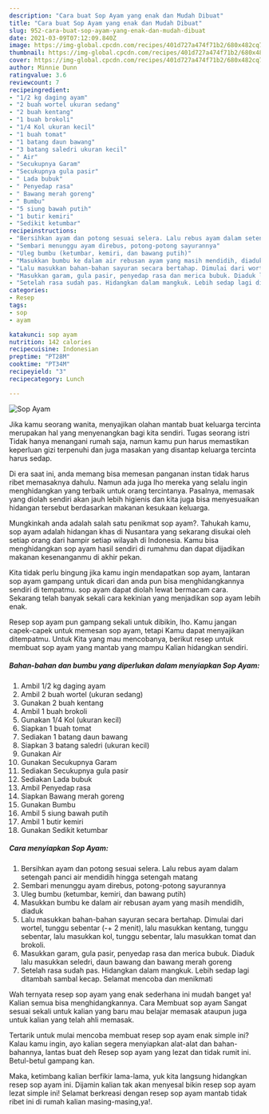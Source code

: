 ```yaml
---
description: "Cara buat Sop Ayam yang enak dan Mudah Dibuat"
title: "Cara buat Sop Ayam yang enak dan Mudah Dibuat"
slug: 952-cara-buat-sop-ayam-yang-enak-dan-mudah-dibuat
date: 2021-03-09T07:12:09.840Z
image: https://img-global.cpcdn.com/recipes/401d727a474f71b2/680x482cq70/sop-ayam-foto-resep-utama.jpg
thumbnail: https://img-global.cpcdn.com/recipes/401d727a474f71b2/680x482cq70/sop-ayam-foto-resep-utama.jpg
cover: https://img-global.cpcdn.com/recipes/401d727a474f71b2/680x482cq70/sop-ayam-foto-resep-utama.jpg
author: Minnie Dunn
ratingvalue: 3.6
reviewcount: 7
recipeingredient:
- "1/2 kg daging ayam"
- "2 buah wortel ukuran sedang"
- "2 buah kentang"
- "1 buah brokoli"
- "1/4 Kol ukuran kecil"
- "1 buah tomat"
- "1 batang daun bawang"
- "3 batang saledri ukuran kecil"
- " Air"
- "Secukupnya Garam"
- "Secukupnya gula pasir"
- " Lada bubuk"
- " Penyedap rasa"
- " Bawang merah goreng"
- " Bumbu"
- "5 siung bawah putih"
- "1 butir kemiri"
- "Sedikit ketumbar"
recipeinstructions:
- "Bersihkan ayam dan potong sesuai selera. Lalu rebus ayam dalam setengah panci air mendidih hingga setengah matang"
- "Sembari menunggu ayam direbus, potong-potong sayurannya"
- "Uleg bumbu (ketumbar, kemiri, dan bawang putih)"
- "Masukkan bumbu ke dalam air rebusan ayam yang masih mendidih, diaduk"
- "Lalu masukkan bahan-bahan sayuran secara bertahap. Dimulai dari wortel, tunggu sebentar (-+ 2 menit), lalu masukkan kentang, tunggu sebentar, lalu masukkan kol, tunggu sebentar, lalu masukkan tomat dan brokoli."
- "Masukkan garam, gula pasir, penyedap rasa dan merica bubuk. Diaduk lalu masukkan seledri, daun bawang dan bawang merah goreng"
- "Setelah rasa sudah pas. Hidangkan dalam mangkuk. Lebih sedap lagi ditambah sambal kecap. Selamat mencoba dan menikmati"
categories:
- Resep
tags:
- sop
- ayam

katakunci: sop ayam 
nutrition: 142 calories
recipecuisine: Indonesian
preptime: "PT28M"
cooktime: "PT34M"
recipeyield: "3"
recipecategory: Lunch

---
```



![Sop Ayam](https://img-global.cpcdn.com/recipes/401d727a474f71b2/680x482cq70/sop-ayam-foto-resep-utama.jpg)

Jika kamu seorang wanita, menyajikan olahan mantab buat keluarga tercinta merupakan hal yang menyenangkan bagi kita sendiri. Tugas seorang istri Tidak hanya menangani rumah saja, namun kamu pun harus memastikan keperluan gizi terpenuhi dan juga masakan yang disantap keluarga tercinta harus sedap.

Di era  saat ini, anda memang bisa memesan panganan instan tidak harus ribet memasaknya dahulu. Namun ada juga lho mereka yang selalu ingin menghidangkan yang terbaik untuk orang tercintanya. Pasalnya, memasak yang diolah sendiri akan jauh lebih higienis dan kita juga bisa menyesuaikan hidangan tersebut berdasarkan makanan kesukaan keluarga. 



Mungkinkah anda adalah salah satu penikmat sop ayam?. Tahukah kamu, sop ayam adalah hidangan khas di Nusantara yang sekarang disukai oleh setiap orang dari hampir setiap wilayah di Indonesia. Kamu bisa menghidangkan sop ayam hasil sendiri di rumahmu dan dapat dijadikan makanan kesenanganmu di akhir pekan.

Kita tidak perlu bingung jika kamu ingin mendapatkan sop ayam, lantaran sop ayam gampang untuk dicari dan anda pun bisa menghidangkannya sendiri di tempatmu. sop ayam dapat diolah lewat bermacam cara. Sekarang telah banyak sekali cara kekinian yang menjadikan sop ayam lebih enak.

Resep sop ayam pun gampang sekali untuk dibikin, lho. Kamu jangan capek-capek untuk memesan sop ayam, tetapi Kamu dapat menyajikan ditempatmu. Untuk Kita yang mau mencobanya, berikut resep untuk membuat sop ayam yang mantab yang mampu Kalian hidangkan sendiri.

<!--inarticleads1-->

##### Bahan-bahan dan bumbu yang diperlukan dalam menyiapkan Sop Ayam:

1. Ambil 1/2 kg daging ayam
1. Ambil 2 buah wortel (ukuran sedang)
1. Gunakan 2 buah kentang
1. Ambil 1 buah brokoli
1. Gunakan 1/4 Kol (ukuran kecil)
1. Siapkan 1 buah tomat
1. Sediakan 1 batang daun bawang
1. Siapkan 3 batang saledri (ukuran kecil)
1. Gunakan  Air
1. Gunakan Secukupnya Garam
1. Sediakan Secukupnya gula pasir
1. Sediakan  Lada bubuk
1. Ambil  Penyedap rasa
1. Siapkan  Bawang merah goreng
1. Gunakan  Bumbu
1. Ambil 5 siung bawah putih
1. Ambil 1 butir kemiri
1. Gunakan Sedikit ketumbar




<!--inarticleads2-->

##### Cara menyiapkan Sop Ayam:

1. Bersihkan ayam dan potong sesuai selera. Lalu rebus ayam dalam setengah panci air mendidih hingga setengah matang
1. Sembari menunggu ayam direbus, potong-potong sayurannya
1. Uleg bumbu (ketumbar, kemiri, dan bawang putih)
1. Masukkan bumbu ke dalam air rebusan ayam yang masih mendidih, diaduk
1. Lalu masukkan bahan-bahan sayuran secara bertahap. Dimulai dari wortel, tunggu sebentar (-+ 2 menit), lalu masukkan kentang, tunggu sebentar, lalu masukkan kol, tunggu sebentar, lalu masukkan tomat dan brokoli.
1. Masukkan garam, gula pasir, penyedap rasa dan merica bubuk. Diaduk lalu masukkan seledri, daun bawang dan bawang merah goreng
1. Setelah rasa sudah pas. Hidangkan dalam mangkuk. Lebih sedap lagi ditambah sambal kecap. Selamat mencoba dan menikmati




Wah ternyata resep sop ayam yang enak sederhana ini mudah banget ya! Kalian semua bisa menghidangkannya. Cara Membuat sop ayam Sangat sesuai sekali untuk kalian yang baru mau belajar memasak ataupun juga untuk kalian yang telah ahli memasak.

Tertarik untuk mulai mencoba membuat resep sop ayam enak simple ini? Kalau kamu ingin, ayo kalian segera menyiapkan alat-alat dan bahan-bahannya, lantas buat deh Resep sop ayam yang lezat dan tidak rumit ini. Betul-betul gampang kan. 

Maka, ketimbang kalian berfikir lama-lama, yuk kita langsung hidangkan resep sop ayam ini. Dijamin kalian tak akan menyesal bikin resep sop ayam lezat simple ini! Selamat berkreasi dengan resep sop ayam mantab tidak ribet ini di rumah kalian masing-masing,ya!.

